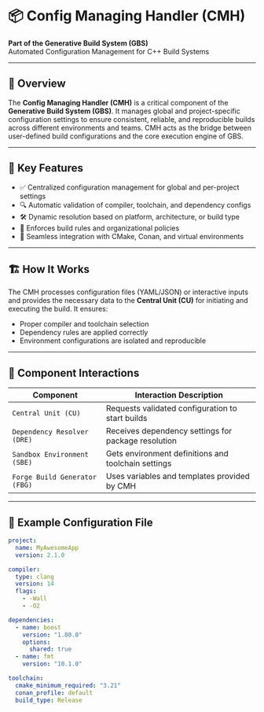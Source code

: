 # 📦 Config Managing Handler (CMH)

**Part of the Generative Build System (GBS)**  
Automated Configuration Management for C++ Build Systems

---

## 🧩 Overview

The **Config Managing Handler (CMH)** is a critical component of the **Generative Build System (GBS)**. It manages global and project-specific configuration settings to ensure consistent, reliable, and reproducible builds across different environments and teams. CMH acts as the bridge between user-defined build configurations and the core execution engine of GBS.

---

## 🚀 Key Features

- ✅ Centralized configuration management for global and per-project settings
- 🔍 Automatic validation of compiler, toolchain, and dependency configs
- 🛠 Dynamic resolution based on platform, architecture, or build type
- 🔐 Enforces build rules and organizational policies
- 🔄 Seamless integration with CMake, Conan, and virtual environments

---

## 🏗 How It Works

The CMH processes configuration files (YAML/JSON) or interactive inputs and provides the necessary data to the **Central Unit (CU)** for initiating and executing the build. It ensures:
- Proper compiler and toolchain selection
- Dependency rules are applied correctly
- Environment configurations are isolated and reproducible

---

## 🔗 Component Interactions

| Component         | Interaction Description                                     |
|------------------|-------------------------------------------------------------|
| `Central Unit (CU)` | Requests validated configuration to start builds           |
| `Dependency Resolver (DRE)` | Receives dependency settings for package resolution    |
| `Sandbox Environment (SBE)` | Gets environment definitions and toolchain settings |
| `Forge Build Generator (FBG)` | Uses variables and templates provided by CMH          |

---

## 📁 Example Configuration File

```yaml
project:
  name: MyAwesomeApp
  version: 2.1.0

compiler:
  type: clang
  version: 14
  flags:
    - -Wall
    - -O2

dependencies:
  - name: boost
    version: "1.80.0"
    options:
      shared: true
  - name: fmt
    version: "10.1.0"

toolchain:
  cmake_minimum_required: "3.21"
  conan_profile: default
  build_type: Release
